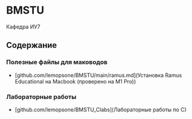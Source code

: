 # BMSTU

Кафедра ИУ7

## Содержание

### Полезные файлы для маководов
- [github.com/lemopsone/BMSTU/main/ramus.md](Установка Ramus Educational на Macbook (проверено на M1 Pro))

### Лабораторные работы
- [github.com/lemopsone/BMSTU_Clabs](Лабораторные работы по C)